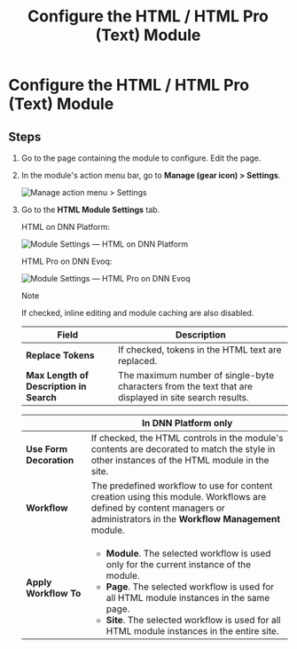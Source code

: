﻿---
uid: config-module-html-text
locale: en
title: Configure the HTML / HTML Pro (Text) Module
dnneditions: 
dnnversion: 09.02.00
related-topics: configure-module-on-page-pb-all
---

# Configure the HTML / HTML Pro (Text) Module

## Steps

1.  Go to the page containing the module to configure. Edit the page.
2.  In the module's action menu bar, go to **Manage (gear icon) \> Settings**.
    
      
    
    ![Manage action menu > Settings](/images/scr-actionmenu-manage-settings.png)
    
      
    
3.  Go to the **HTML Module Settings** tab.
    
    HTML on DNN Platform:
    
      
    
    ![Module Settings — HTML on DNN Platform](/images/scr-modulesettings-HTML.png)
    
      
    
    HTML Pro on DNN Evoq:
    
      
    
    ![Module Settings — HTML Pro on DNN Evoq](/images/scr-modulesettings-HTMLPro.png)
    
      
    >[!NOTE]
    > If checked, inline editing and module caching are also disabled.

    |**Field**|**Description**|
    |---|---|
    |**Replace Tokens**|If checked, tokens in the HTML text are replaced.|
    |**Max Length of Description in Search**|The maximum number of single-byte characters from the text that are displayed in site search results.|
    
    |  |**In DNN Platform only**|
    |---|---|
    |**Use Form Decoration**|If checked, the HTML controls in the module's contents are decorated to match the style in other instances of the HTML module in the site.|
    |**Workflow**|The predefined workflow to use for content creation using this module. Workflows are defined by content managers or administrators in the **Workflow Management** module.|
    |**Apply Workflow To**|<ul><li>**Module**. The selected workflow is used only for the current instance of the module.</li><li>**Page**. The selected workflow is used for all HTML module instances in the same page.</li><li>**Site**. The selected workflow is used for all HTML module instances in the entire site.</li></ul>|

